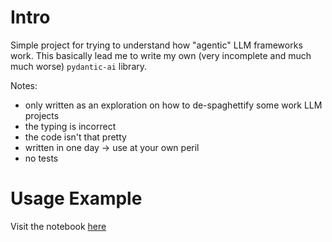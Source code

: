 # Intro

Simple project for trying to understand how "agentic" LLM frameworks work. This basically lead me to write my own (very incomplete and much much worse) `pydantic-ai` library. 

Notes:
- only written as an exploration on how to de-spaghettify some work LLM projects
- the typing is incorrect
- the code isn't that pretty
- written in one day -> use at your own peril
- no tests

# Usage Example

Visit the notebook [here](notebooks/01-basic-usage.py)